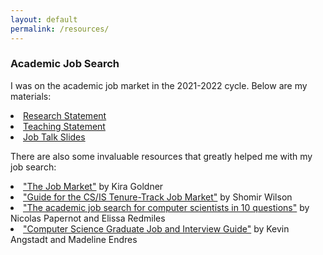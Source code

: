 ```yaml
---
layout: default
permalink: /resources/
---
```


<h3>Academic Job Search</h3>

I was on the academic job market in the 2021-2022 cycle. Below are my materials:

<li><a target="_blank" href="https://yixinzou.github.io/resources/job-market/zou-research-2022.pdf">Research Statement</a></li>
<li><a target="_blank" href="https://yixinzou.github.io/resources/job-market/zou-teaching-2022.pdf">Teaching Statement</a></li>
<li><a target="_blank" href="https://yixinzou.github.io/resources/job-market/zou-job-talk-2022.pdf">Job Talk Slides</a></li>

There are also some invaluable resources that greatly helped me with my job search:

<li><a href="https://www.kiragoldner.com/blog/job-market.html">"The Job Market"</a> by Kira Goldner</li>
<li><a href="https://shomir.net/tt_job_guide.html">"Guide for the CS/IS Tenure-Track Job Market"</a> by Shomir Wilson</li>
<li><a href="https://docs.google.com/document/u/1/d/e/2PACX-1vSeOnC_QdaJVc3OuuMfDHVlk3QotUxvghytRFaDsrdA0uovD5axQjp8kJCM4Evu1cCf9Hg_u_Stabu1/pub">"The academic job search for computer scientists in 10 questions"</a> by Nicolas Papernot and Elissa Redmiles</li>
<li><a href="https://csguides.github.io/grad-job-guide/">"Computer Science Graduate Job and Interview Guide"</a> by Kevin Angstadt and Madeline Endres</li>